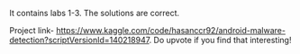 It contains labs 1-3. The solutions are correct.

Project link- https://www.kaggle.com/code/hasanccr92/android-malware-detection?scriptVersionId=140218947. Do upvote if you find that interesting!
